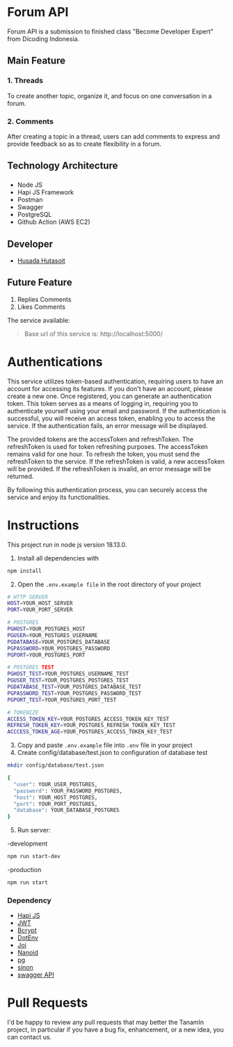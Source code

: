 # Forum API  
Forum API is a submission to finished class "Become Developer Expert" from Dicoding Indonesia.

## Main Feature
### 1. Threads <br>
   To create another topic, organize it, and focus on one conversation in a forum.
### 2. Comments <br>
   After creating a topic in a thread, users can add comments to express and provide feedback so as to create flexibility in a forum.

## Technology Architecture

### 
- Node JS
- Hapi JS Framework
- Postman
- Swagger
- PostgreSQL
- Github Action (AWS EC2)

  
##  Developer
- [Husada Hutasoit](https://github.com/husadahts)          

## Future Feature
1. Replies Comments
2. Likes Comments


The service available:
> Base url of this service is: http://localhost:5000/

# Authentications

This service utilizes token-based authentication, requiring users to have an account for accessing its features. If you don't have an account, please create a new one. Once registered, you can generate an authentication token. This token serves as a means of logging in, requiring you to authenticate yourself using your email and password. If the authentication is successful, you will receive an access token, enabling you to access the service. If the authentication fails, an error message will be displayed.

The provided tokens are the accessToken and refreshToken. The refreshToken is used for token refreshing purposes. The accessToken remains valid for one hour. To refresh the token, you must send the refreshToken to the service. If the refreshToken is valid, a new accessToken will be provided. If the refreshToken is invalid, an error message will be returned.

By following this authentication process, you can securely access the service and enjoy its functionalities.

# Instructions
This project run in node js version 18.13.0. 
1. Install all dependencies with
```bash
npm install
```
2. Open the `.env.example file` in the root directory of your project
```bash
# HTTP SERVER
HOST=YOUR_HOST_SERVER
PORT=YOUR_PORT_SERVER

# POSTGRES
PGHOST=YOUR_POSTGRES_HOST
PGUSER=YOUR_POSTGRES_USERNAME
PGDATABASE=YOUR_POSTGRES_DATABASE
PGPASSWORD=YOUR_POSTGRES_PASSWORD
PGPORT=YOUR_POSTGRES_PORT

# POSTGRES TEST
PGHOST_TEST=YOUR_POSTGRES_USERNAME_TEST
PGUSER_TEST=YOUR_POSTGRES_POSTGRES_TEST
PGDATABASE_TEST=YOUR_POSTGRES_DATABASE_TEST
PGPASSWORD_TEST=YOUR_POSTGRES_PASSWORD_TEST
PGPORT_TEST=YOUR_POSTGRES_PORT_TEST

# TOKENIZE
ACCESS_TOKEN_KEY=YOUR_POSTGRES_ACCESS_TOKEN_KEY_TEST
REFRESH_TOKEN_KEY=YOUR_POSTGRES_REFRESH_TOKEN_KEY_TEST
ACCCESS_TOKEN_AGE=YOUR_POSTGRES_ACCESS_TOKEN_KEY_TEST

```
   
3. Copy and paste `.env.example` file into `.env` file in your project 
4. Create config/database/test.json to configuration of database test
```bash 
mkdir config/database/test.json  
```
```bash
{
  "user": YOUR_USER_POSTGRES,
  "password": YOUR_PASSWORD_POSTGRES,
  "host": YOUR_HOST_POSTGRES,
  "port": YOUR_PORT_POSTGRES,
  "database": YOUR_DATABASE_POSTGRES
}

```

5. Run server:
<P>-development<p>

```bash
npm run start-dev
```
<p>-production<p>

```bash 
npm run start  
```

### Dependency

* [Hapi JS](https://www.npmjs.com/package/hapijs)
* [JWT](https://www.npmjs.com/package/jsonwebtoken)
* [Bcrypt](https://www.npmjs.com/package/bcrypt)
* [DotEnv](https://www.npmjs.com/package/dotenv)
* [Joi](https://www.npmjs.com/package/joi)
* [Nanoid](https://www.npmjs.com/package/nanoid)
* [pg](https://www.npmjs.com/package/pg)
* [sinon](https://www.npmjs.com/package/sinon)
* [swagger API](https://www.npmjs.com/package/hapi-swagger)

# Pull Requests

I'd be happy to review any pull requests that may better the TanamIn project, in particular if you have a bug fix, enhancement, or a new idea, you can contact us.
